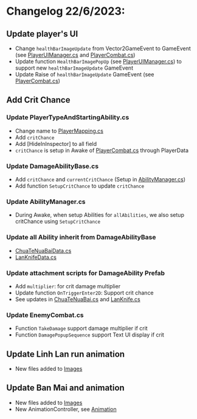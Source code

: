 # Changelog 22/6/2023: 
## Update player's UI
- Change `healthBarImageUpdate` from Vector2GameEvent to GameEvent (see [PlayerUIManager.cs](Scripts/Player/PlayerUIManager.cs)
 and [PlayerCombat.cs](Scripts/Player/PlayerCombat.cs))
- Update function `HealthBarImagePopUp` (see [PlayerUIManager.cs](Scripts/Player/PlayerUIManager.cs)) to support new 
`healthBarImageUpdate` GameEvent
- Update Raise of `healthBarImageUpdate` GameEvent (see [PlayerCombat.cs](Scripts/Player/PlayerCombat.cs))
## Add Crit Chance 
### Update PlayerTypeAndStartingAbility.cs
- Change name to [PlayerMapping.cs](Scripts/Player/PlayerMapping.cs)
- Add `critChance`
- Add [HideInInspector] to all field
- `critChance` is setup in Awake of [PlayerCombat.cs](Scripts/Player/PlayerCombat.cs) through PlayerData
### Update DamageAbilityBase.cs
- Add `critChance` and `currentCritChance` (Setup in [AbilityManager.cs](Scripts/Ability/AbilityManager.cs))
- Add function `SetupCritChance` to update `critChance`
### Update AbilityManager.cs
- During Awake, when setup Abilities for `allAbilities`, we also setup critChance using `SetupCritChance`
### Update all Ability inherit from DamageAbilityBase
- [ChuaTeNuaBaiData.cs](Scripts/Ability/Linh%20Lan/ChuaTeNuaBaiData.cs)
- [LanKnifeData.cs](Scripts/Ability/Linh%20Lan/LanKnifeData.cs)
### Update attachment scripts for DamageAbility Prefab
- Add `multiplier`: for crit damage multiplier
- Update function `OnTriggerEnter2D`: Support crit chance
- See updates in [ChuaTeNuaBai.cs](Scripts/Ability/Linh%20Lan/ChuaTeNuaBai.cs) and 
[LanKnife.cs](Scripts/Ability/Linh%20Lan/LanKnife.cs)
### Update EnemyCombat.cs
- Function `TakeDamage` support damage multiplier if crit
- Function `DamagePopupSequence` support Text UI display if crit 
## Update Linh Lan run animation
- New files added to [Images](Images/Linhlan/Run)
## Update Ban Mai and animation
- New files added to [Images](Images/BanMai)
- New AnimationController, see [Animation](Animations)